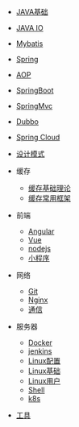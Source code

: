 ﻿
* [JAVA基础](/java/java-base/)

* [JAVA IO](/java/java-io/)
* [Mybatis](/java/java-mybatis/)
* [Spring](/java/spring/)
* [AOP](/java/spring-aop/)
* [SpringBoot](/java/java/spring/SpringBoot.md)
* [SpringMvc](/java/java/spring/SpringMvc.md)
* [Dubbo](/java/dubbo/)

* [Spring Cloud](/java/springcloud/)
* [设计模式](/java/java-gof/gof.md)
* 缓存
    * [缓存基础理论](/java/cache/1-cache-base)
    * [缓存常用框架](/java/cache/2-cache-api)
* 前端
	* [Angular](/java/frontend/angular)
	* [Vue](/java/frontend/vue)
	* [nodejs](/java/frontend/nodejs)
	* [小程序](/java/frontend/wechatSmall)
* 网络
	* [Git](/java/network/git)
	* [Nginx](/java/network/nginx)
	* [通信](/java/network/network)
* 服务器
	* [Docker](/java/server/docker)
	* [jenkins](/java/server/jenkins.md)
	* [Linux配置](/java/server/linuxConfig)
	* [Linux基础](/java/server/linuxBase)
	* [Linux用户](/java/server/linuxUser)
	* [Shell](/java/server/shell)
	* [k8s](/java/server/k8s)	
* [工具](/java/tool/)
    


<footer id="mb-footer"></footer>